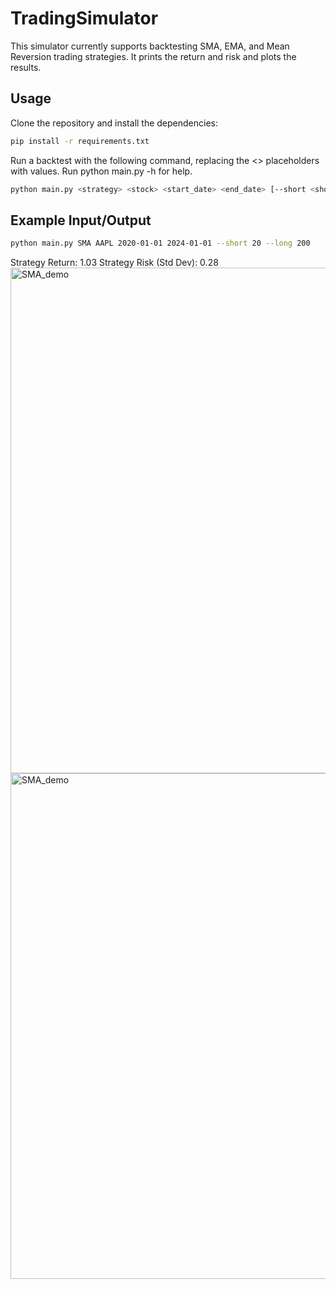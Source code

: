 # TradingSimulator

This simulator currently supports backtesting SMA, EMA, and Mean Reversion trading strategies. It prints the return and risk and plots the results.

## Usage
Clone the repository and install the dependencies:
```bash
pip install -r requirements.txt
```
Run a backtest with the following command, replacing the <> placeholders with values.
Run python main.py -h for help.
```bash
python main.py <strategy> <stock> <start_date> <end_date> [--short <short_window>] [--long <long_window>] [--longBias <True/False>] [--period <period_window>]
```
## Example Input/Output
```bash
python main.py SMA AAPL 2020-01-01 2024-01-01 --short 20 --long 200
```
Strategy Return: 1.03
Strategy Risk (Std Dev): 0.28
<img width="809" alt="SMA_demo" src="https://github.com/jonesleah/tradingSimulator/assets/148723943/890f5515-c82b-4b73-8a6b-cb3a15fe9ef6">
<img width="809" alt="SMA_demo" src="https://github.com/jonesleah/tradingSimulator/assets/148723943/890f5515-c82b-4b73-8a6b-cb3a15fe9ef6">

